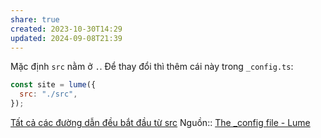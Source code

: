 ```yaml
---
share: true
created: 2023-10-30T14:29
updated: 2024-09-08T21:39
---
```

Mặc định `src` nằm ở `.`. Để thay đổi thì thêm cái này trong `_config.ts`:
```js
const site = lume({
  src: "./src",
});
```
[Tất cả các đường dẫn đều bắt đầu từ src](./T%E1%BA%A5t%20c%E1%BA%A3%20c%C3%A1c%20%C4%91%C6%B0%E1%BB%9Dng%20d%E1%BA%ABn%20%C4%91%E1%BB%81u%20b%E1%BA%AFt%20%C4%91%E1%BA%A7u%20t%E1%BB%AB%20src.md)
Nguồn:: [The \_config file - Lume](https://lume.land/docs/configuration/config-file/#src)